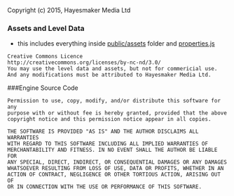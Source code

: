Copyright (c) 2015, Hayesmaker Media Ltd

### Assets and Level Data 
- this includes everything inside [public/assets](public/assets) folder and [properties.js](src/app/properties.js)
```
Creative Commons Licence
http://creativecommons.org/licenses/by-nc-nd/3.0/
You may use the level data and assets, but not for commericial use.  
And any modifications must be attributed to Hayesmaker Media Ltd.
```

###Engine Source Code
```
Permission to use, copy, modify, and/or distribute this software for any
purpose with or without fee is hereby granted, provided that the above
copyright notice and this permission notice appear in all copies.
```
```
THE SOFTWARE IS PROVIDED "AS IS" AND THE AUTHOR DISCLAIMS ALL WARRANTIES
WITH REGARD TO THIS SOFTWARE INCLUDING ALL IMPLIED WARRANTIES OF
MERCHANTABILITY AND FITNESS. IN NO EVENT SHALL THE AUTHOR BE LIABLE FOR
ANY SPECIAL, DIRECT, INDIRECT, OR CONSEQUENTIAL DAMAGES OR ANY DAMAGES
WHATSOEVER RESULTING FROM LOSS OF USE, DATA OR PROFITS, WHETHER IN AN
ACTION OF CONTRACT, NEGLIGENCE OR OTHER TORTIOUS ACTION, ARISING OUT OF
OR IN CONNECTION WITH THE USE OR PERFORMANCE OF THIS SOFTWARE.
```
